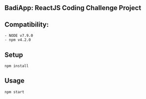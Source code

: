 BadiApp: ReactJS Coding Challenge Project
---
 
Compatibility:
---
```
- NODE v7.9.0
- npm v4.2.0
```

Setup
---
```
npm install
```
 
Usage
---
```
npm start
```

 